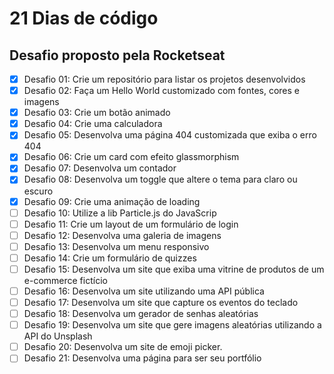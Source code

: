 # 21 Dias de código

## Desafio proposto pela Rocketseat

- [x] Desafio 01: Crie um repositório para listar os projetos desenvolvidos
- [x] Desafio 02: Faça um Hello World customizado com fontes, cores e imagens
- [x] Desafio 03: Crie um botão animado
- [x] Desafio 04: Crie uma calculadora
- [x] Desafio 05: Desenvolva uma página 404 customizada que exiba o erro 404
- [x] Desafio 06: Crie um card com efeito glassmorphism
- [x] Desafio 07: Desenvolva um contador
- [x] Desafio 08: Desenvolva um toggle que altere o tema para claro ou escuro
- [x] Desafio 09: Crie uma animação de loading
- [ ] Desafio 10: Utilize a lib Particle.js do JavaScrip
- [ ] Desafio 11: Crie um layout de um formulário de login
- [ ] Desafio 12: Desenvolva uma galeria de imagens
- [ ] Desafio 13: Desenvolva um menu responsivo
- [ ] Desafio 14: Crie um formulário de quizzes
- [ ] Desafio 15: Desenvolva um site que exiba uma vitrine de produtos de um e-commerce fictício
- [ ] Desafio 16: Desenvolva um site utilizando uma API pública
- [ ] Desafio 17: Desenvolva um site que capture os eventos do teclado
- [ ] Desafio 18: Desenvolva um gerador de senhas aleatórias
- [ ] Desafio 19: Desenvolva um site que gere imagens aleatórias utilizando a API do Unsplash
- [ ] Desafio 20: Desenvolva um site de emoji picker.
- [ ] Desafio 21: Desenvolva uma página para ser seu portfólio
